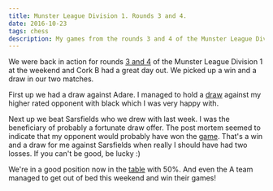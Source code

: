 ```yaml
---
title: Munster League Division 1. Rounds 3 and 4.
date: 2016-10-23
tags: chess
description: My games from the rounds 3 and 4 of the Munster League Divison 1 for the 2016-2017 season
---
```


We were back in action for rounds [3 and 4](http://www.gerardcondon.com/chess/munster-league-division-1-2016-2017/munster-league-division-1-2016-2017.html) of the Munster League Division 1 at the weekend and Cork B had a great day out. We picked up a win and a draw in our two matches.

First up we had a draw against Adare. I managed to hold a [draw](http://www.gerardcondon.com/chess/munster-league-division-1-2016-2017/543-condon-gerard-3.html) against my higher rated opponent with black which I was very happy with.

Next up we beat Sarsfields who we drew with last week. I was the beneficiary of probably a fortunate draw offer. The post mortem seemed to indicate that my opponent would probably have won the [game](http://www.gerardcondon.com/chess/munster-league-division-1-2016-2017/755-condon-gerard-4.html). That's a win and a draw for me against Sarsfields when really I should have had two losses. If you can't be good, be lucky :)

We're in a good position now in the [table](http://www.munsterchessunion.org/league1_summary_2017.php) with 50%. And even the A team managed to get out of bed this weekend and win their games!